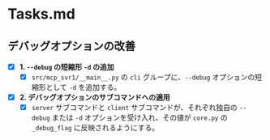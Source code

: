 # Tasks.md

## デバッグオプションの改善

- [x] **1. `--debug` の短縮形 `-d` の追加**
  - [x] `src/mcp_svr1/__main__.py` の `cli` グループに、`--debug` オプションの短縮形として `-d` を追加する。

- [x] **2. デバッグオプションのサブコマンドへの適用**
  - [x] `server` サブコマンドと `client` サブコマンドが、それぞれ独自の `--debug` または `-d` オプションを受け入れ、その値が `core.py` の `_debug_flag` に反映されるようにする。
